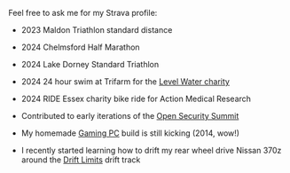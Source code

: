 Feel free to ask me for my Strava profile:  
- 2023 Maldon Triathlon standard distance
- 2024 Chelmsford Half Marathon
- 2024 Lake Dorney Standard Triathlon
- 2024 24 hour swim at Trifarm for the [Level Water charity](https://www.levelwater.org/24hr-trifarm)
- 2024 RIDE Essex charity bike ride for Action Medical Research



- Contributed to early iterations of the [Open Security Summit](https://open-security-summit.org/)
- My homemade [Gaming PC](https://pcpartpicker.com/b/WvTWGX) build is still kicking (2014, wow!)
- I recently started learning how to drift my rear wheel drive Nissan 370z around the [Drift Limits](https://driftlimits.co.uk/) drift track 
